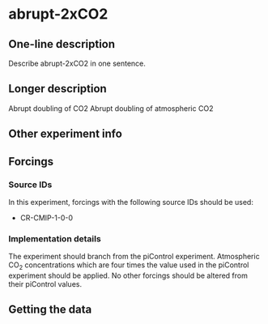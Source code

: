 <!--- This file contains a number of sections -->
<!--- They are bounded by comments like this -->
<!--- Do not edit these sections by hand -->
<!--- Start title -->
# abrupt-2xCO2
<!--- End title -->

## One-line description

<!--- Start one-line-description -->
Describe abrupt-2xCO2 in one sentence.
<!--- End one-line-description -->

## Longer description

<!--- Start longer-description -->
Abrupt doubling of CO2
 Abrupt doubling of atmospheric CO2
<!--- End longer-description -->

## Other experiment info

<!--- Start other-experiment-info -->
<!--- End other-experiment-info -->

## Forcings

<!--- Start forcings -->
<!--- TODO: auto-generate this from some common machine-readable file -->
### Source IDs

In this experiment, forcings with the following source IDs should be used:

- CR-CMIP-1-0-0

### Implementation details

<!--- TODO?: auto-generate this from some common machine-readable file? -->

The experiment should branch from the piControl experiment.
Atmospheric CO<sub>2</sub> concentrations
which are four times the value used in the piControl experiment should be applied.
No other forcings should be altered from their piControl values.
<!--- End forcings -->

## Getting the data

<!--- TODO: auto-generate this -->
